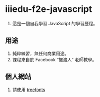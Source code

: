 # iiiedu-f2e-javascript
1. 這是一個自我學習 JavaScript 的學習歷程。

## 用途
1. 純粹練習，無任何商業用途。
2. 課程來自於 Facebook “擺渡人” 老師教學。 

## 個人網站
1. 請使用 [treefonts](https://treefonts.com/ "個人網站")